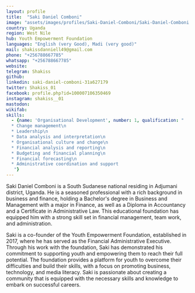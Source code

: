 ```yaml
---
layout: profile
title:  "Saki Daniel Comboni"
image: "assets/images/profiles/Saki-Daniel-Comboni/Saki-Daniel-Comboni.jpg"
country: Uganda
region: West Nile
hub: Youth Empowerment Foundation
languages: "English (very Good), Madi (very good)"
mail: shakissdanniell49@gmail.com
phone: "+256788667785"
whatsapp: "+256788667785"
website: 
telegram: Shakiss
github: 
linkedin: saki-daniel-comboni-31a627179
twitter: Shakiss_01
facebook: profile.php?id=100007106350469
instagram: shakiss__01
mastodon: 
wikifab:
skills:
  - {name: 'Organisational Development', number: 1, qualification: "
  * Change management\n
  * Leadership\n
  * Data analysis and interpretation\n
  * Organisational culture and change\n
  * Financial analysis and reporting\n
  * Budgeting and financial planning\n
  * Financial forecasting\n
  * Administrative coordination and support
   "}
---
```

Saki Daniel Comboni is a South Sudanese national residing in Adjumani district, Uganda. He is a seasoned professional with a rich background in business and finance, holding a Bachelor's degree in Business and Management with a major in Finance, as well as a Diploma in Accountancy and a Certificate in Administrative Law. This educational foundation has equipped him with a strong skill set in financial management, team work, and administration.

Saki is a co-founder of the Youth Empowerment Foundation, established in 2017, where he has served as the Financial Administrative Executive. Through his work with the foundation, Saki has demonstrated his commitment to supporting youth and empowering them to reach their full potential. The foundation provides a platform for youth to overcome their difficulties and build their skills, with a focus on promoting business, technology, and media literacy. Saki is passionate about creating a community that is equipped with the necessary skills and knowledge to embark on successful careers.